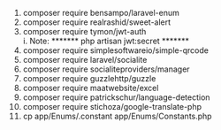 1. composer require bensampo/laravel-enum
2. composer require realrashid/sweet-alert
3. composer require tymon/jwt-auth   
   i. Note: *******  php artisan jwt:secret  *******
4. composer require simplesoftwareio/simple-qrcode
5. composer require laravel/socialite
6. composer require socialiteproviders/manager
7. composer require guzzlehttp/guzzle
8. composer require maatwebsite/excel
9. composer require patrickschur/language-detection
10. composer require stichoza/google-translate-php
11. cp app/Enums/.constant app/Enums/Constants.php

